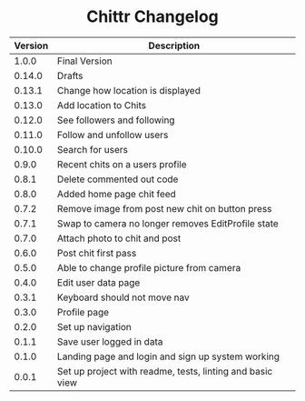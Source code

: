 <h1 align="center">Chittr Changelog</h1>

| Version | Description                                                                            |
| ------- | -------------------------------------------------------------------------------------- |
| 1.0.0  | Final Version                                                                           |
| 0.14.0  | Drafts                                                                                 |
| 0.13.1  | Change how location is displayed                                                       |
| 0.13.0  | Add location to Chits                                                                  |
| 0.12.0  | See followers and following                                                            |
| 0.11.0  | Follow and unfollow users                                                              |
| 0.10.0  | Search for users                                                                       |
| 0.9.0   | Recent chits on a users profile                                                        |
| 0.8.1   | Delete commented out code                                                              |
| 0.8.0   | Added home page chit feed                                                              |
| 0.7.2   | Remove image from post new chit on button press                                        |
| 0.7.1   | Swap to camera no longer removes EditProfile state                                     |
| 0.7.0   | Attach photo to chit and post                                                          |
| 0.6.0   | Post chit first pass                                                                   |
| 0.5.0   | Able to change profile picture from camera                                             |
| 0.4.0   | Edit user data page                                                                    |
| 0.3.1   | Keyboard should not move nav                                                           |
| 0.3.0   | Profile page                                                                           |
| 0.2.0   | Set up navigation                                                                      |
| 0.1.1   | Save user logged in data                                                               |
| 0.1.0   | Landing page and login and sign up system working                                      |
| 0.0.1   | Set up project with readme, tests, linting and basic view                              |
